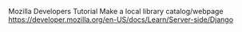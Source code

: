 Mozilla Developers Tutorial
Make a local library catalog/webpage
https://developer.mozilla.org/en-US/docs/Learn/Server-side/Django
